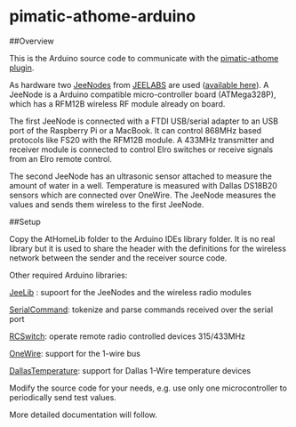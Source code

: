 pimatic-athome-arduino
======================

##Overview

This is the Arduino source code to communicate with the [pimatic-athome plugin](https://github.com/dfischbach/pimatic-athome).

As hardware two [JeeNodes](http://jeelabs.net/projects/hardware/wiki/JeeNode) from [JEELABS](http://jeelabs.org) are used ([available here](http://www.digitalsmarties.net/products/jeenode)). A JeeNode is a Arduino compatible micro-controller board (ATMega328P), which has a RFM12B wireless RF module already on board.

The first JeeNode is connected with a FTDI USB/serial adapter to an USB port of the Raspberry Pi or a MacBook. It can control 868MHz based protocols like FS20 with the RFM12B module. A 433MHz transmitter and receiver module is connected to control Elro switches or receive signals from an Elro remote control.

The second JeeNode has an ultrasonic sensor attached to measure the amount of water in a well. Temperature is measured with Dallas DS18B20 sensors which are connected over OneWire.
The JeeNode measures the values and sends them wireless to the first JeeNode.


##Setup

Copy the AtHomeLib folder to the Arduino IDEs library folder. It is no real library but it is used to share the header with the definitions for the wireless network between the sender and the receiver source code.

Other required Arduino libraries:

[JeeLib](https://github.com/jcw/jeelib) : supoort for the JeeNodes and the wireless radio modules

[SerialCommand](https://github.com/kroimon/Arduino-SerialCommand): tokenize and parse commands received over the serial port

[RCSwitch](https://code.google.com/p/rc-switch/): operate remote radio controlled devices 315/433MHz

[OneWire](http://www.pjrc.com/teensy/td_libs_OneWire.html): support for the 1-wire bus

[DallasTemperature](http://milesburton.com/Main_Page?title=Dallas_Temperature_Control_Library): support for Dallas 1-Wire temperature devices


Modify the source code for your needs, e.g. use only one microcontroller to periodically send test values.


More detailed documentation will follow.
